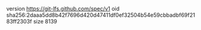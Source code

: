version https://git-lfs.github.com/spec/v1
oid sha256:2daaa5dd8b42f7696d420d47411df0ef32504b54e59cbbadbf69f2183ff2303f
size 8139
